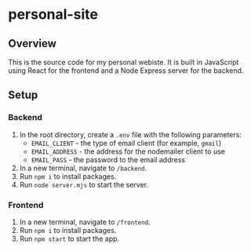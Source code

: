 # personal-site

## Overview

This is the source code for my personal webiste. It is built in JavaScript using React for the frontend and a Node Express server for the backend.

## Setup

### Backend

1. In the root directory, create a `.env` file with the following parameters:
    * `EMAIL_CLIENT` - the type of email client (for example, `gmail`)
    * `EMAIL_ADDRESS` - the address for the nodemailer client to use
    * `EMAIL_PASS` - the password to the email address
1. In a new terminal, navigate to `/backend`.
2. Run `npm i` to install packages.
3. Run `node server.mjs` to start the server.

### Frontend

1. In a new terminal, navigate to `/frontend`.
2. Run `npm i` to install packages.
3. Run `npm start` to start the app.